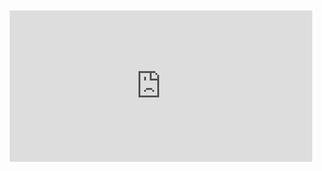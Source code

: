 <div style="position:relative;padding-bottom:48%; margin:10px">
    <iframe src="https://www.youtube.com/embed/idYh8p8KOlU?start=0" frameborder="0" allow="accelerometer; autoplay; encrypted-media; gyroscope; picture-in-picture" allowfullscreen 
    	style="position:absolute;width:100%;height:100%;"></iframe>
</div>
